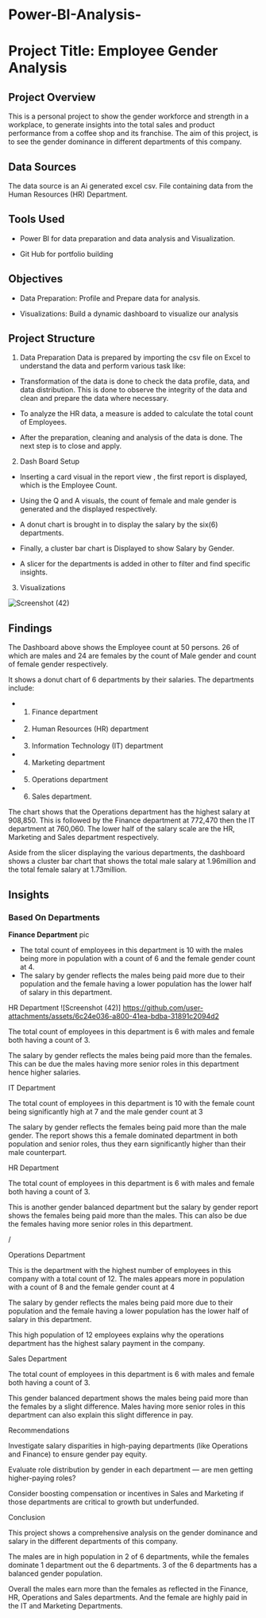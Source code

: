 # Power-BI-Analysis-

# Project Title: Employee Gender Analysis

## Project Overview

This is a personal project to show the gender workforce and strength in a workplace, to generate insights into the total sales and product performance from a coffee shop and its franchise. The aim of this project, is to see the gender dominance in different departments of this company. 

## Data Sources

The data source is an Ai generated excel csv. File containing data from the Human Resources (HR) Department. 

## Tools Used

- Power BI for data preparation and data analysis and Visualization. 

- Git Hub for portfolio building

## Objectives

- Data Preparation: Profile and Prepare data for analysis.

- Visualizations: Build a dynamic dashboard to visualize our analysis 

## Project Structure

1. Data Preparation
Data is prepared by importing the csv file on Excel to understand the data and perform various task like:

- Transformation of the data is done to check the data profile, data, and data distribution. This is done to observe the integrity of the data and clean and prepare the data where necessary. 

- To analyze the HR data, a measure is added to calculate the total count of Employees. 

- After the preparation, cleaning and analysis of the data is done. The next step is to close and apply.


2. Dash Board Setup 

- Inserting a card visual in the report view , the first report is displayed, which is the  Employee Count.

- Using the Q and A visuals, the count of female and male gender is generated and the displayed respectively.

- A donut chart is brought in to display the salary by the six(6) departments.

- Finally, a cluster bar chart is Displayed to show Salary by Gender.

- A slicer for the departments is added in other to filter and  find specific insights.



3. Visualizations

 ![Screenshot (42)](https://github.com/user-attachments/assets/a5643812-b5b0-43aa-a4d7-9a13b828b74e)



## Findings

The Dashboard above shows the Employee count at 50 persons. 26 of which are males and 24 are females by the count of Male gender and count of female gender respectively. 

It shows a donut chart of 6 departments by their salaries. The departments include:

- 1. Finance department 

- 2. Human Resources (HR) department 

- 3. Information Technology (IT) department 

- 4. Marketing department 

- 5. Operations department

- 6. Sales department. 

The chart shows that the Operations department has the highest salary at 908,850. This is followed by the Finance department at 772,470  then the IT department at 760,060. 
The lower half of the salary scale are the HR, Marketing and Sales department respectively. 

Aside from the slicer displaying the various departments, the dashboard shows a cluster bar chart that shows the total male salary at 1.96million and the total female salary at 1.73million.

## Insights 

### Based On Departments 

**Finance Department** 
pic
- The total count of employees in this department is  10 with the males being more in population with a count of 6 and the female gender count at 4.
- The salary by gender reflects the males being paid more due to their population and the female having a lower population has the lower half of salary in this department.

HR Department 
![Screenshot (42)]
https://github.com/user-attachments/assets/6c24e036-a800-41ea-bdba-31891c2094d2

The total count of employees in this department is 6  with males and female both having a count of 3. 

The salary by gender reflects the males being paid more than the females. This can be due the males having more senior roles in this department hence higher salaries. 



IT Department 

The total count of employees in this department is  10 with the female count being significantly high at 7 and the male gender count at 3

The salary by gender reflects the females being paid more than the male gender. The report shows this a female dominated department in both population and senior roles, thus they earn significantly higher than their male counterpart.  

HR Department 

The total count of employees in this department is 6  with males and female both having a count of 3. 

This is another gender balanced department but the salary by gender report shows the females being paid more than the males. This can also be due the females having more senior roles in this department. 




/[](https://github.com/user-attachments/assets/cd24adbc-267b-499e-af60-8fb88beada69)

Operations Department 

This is the department with the highest number of  employees in this company with a total count of  12. The males appears more in population with a count of 8 and the female gender count at 4

The salary by gender reflects the males being paid more due to their population and the female having a lower population has the lower half of salary in this department. 

This high population of 12 employees explains why the operations department has the highest salary payment in the company. 

Sales Department 

The total count of employees in this department is 6  with males and female both having a count of 3. 

This gender balanced department shows the males being paid more than the females by a slight difference. Males having more senior roles in this department can also explain this slight difference in pay. 


Recommendations

Investigate salary disparities in high-paying departments (like Operations and Finance) to ensure gender pay equity.

Evaluate role distribution by gender in each department — are men getting higher-paying roles?

Consider boosting compensation or incentives in Sales and Marketing if those departments are critical to growth but underfunded. 

Conclusion

This project shows a comprehensive analysis on the gender dominance and salary in the different departments of this company.

The males are in high population in 2 of 6 departments, while the females dominate 1 department out the 6 departments. 3 of the 6 departments has a balanced gender population. 

Overall the males earn more than the females as reflected in the Finance, HR, Operations and Sales departments. And the female are highly paid in the IT and Marketing Departments. 

 





